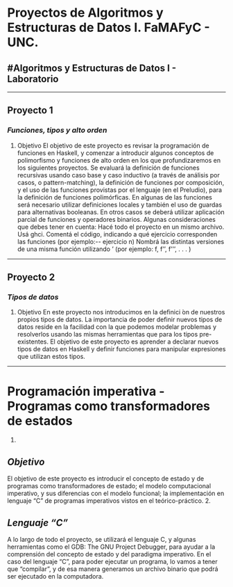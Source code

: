 # **Proyectos de Algoritmos y Estructuras de Datos I. FaMAFyC - UNC.**

## #Algoritmos y Estructuras de Datos I - Laboratorio

***

## Proyecto 1
### *Funciones, tipos y alto orden*
1. Objetivo
El objetivo de este proyecto es revisar la programación de funciones en Haskell, y comenzar a
introducir algunos conceptos de polimorfismo y funciones de alto orden en los que profundizaremos
en los siguientes proyectos. Se evaluará la definición de funciones recursivas usando caso base y
caso inductivo (a través de análisis por casos, o pattern-matching), la definición de funciones por
composición, y el uso de las funciones provistas por el lenguaje (en el Preludio), para la definición
de funciones polimórficas.
En algunas de las funciones será necesario utilizar definiciones locales y también el uso de guardas
para alternativas booleanas. En otros casos se deberá utilizar aplicación parcial de funciones y
operadores binarios.
Algunas consideraciones que debes tener en cuenta:
Hacé todo el proyecto en un mismo archivo.
Usá ghci.
Comentá el código, indicando a qué ejercicio corresponden las funciones (por ejemplo:-- ejercicio n)
Nombrá las distintas versiones de una misma función utilizando ’ (por ejemplo: f, f’’, f’’’, . . . )

***

## Proyecto 2
### *Tipos de datos*

1. Objetivo
En este proyecto nos introducimos en la definici ́on de nuestros propios tipos de datos. La importancia
de poder definir nuevos tipos de datos reside en la facilidad con la que podemos modelar problemas
y resolverlos usando las mismas herramientas que para los tipos pre-existentes.
El objetivo de este proyecto es aprender a declarar nuevos tipos de datos en Haskell y definir
funciones para manipular expresiones que utilizan estos tipos.

***
# **Programación imperativa - Programas como transformadores de estados**
1.
## *Objetivo*
El objetivo de este proyecto es introducir
el concepto de estado y de programas como transformadores de estado;
el modelo computacional imperativo, y sus diferencias con el modelo funcional;
la implementación en lenguaje “C” de programas imperativos vistos en el teórico-práctico.
2.
## *Lenguaje “C”*
A lo largo de todo el proyecto, se utilizará el lenguaje C, y algunas herramientas como el
GDB: The GNU Project Debugger, para ayudar a la comprensión del concepto de estado y
del paradigma imperativo.
En el caso del lenguaje “C”, para poder ejecutar un programa, lo vamos a tener que “compilar”, y
de esa manera generamos un archivo binario que podrá ser ejecutado en la computadora.

